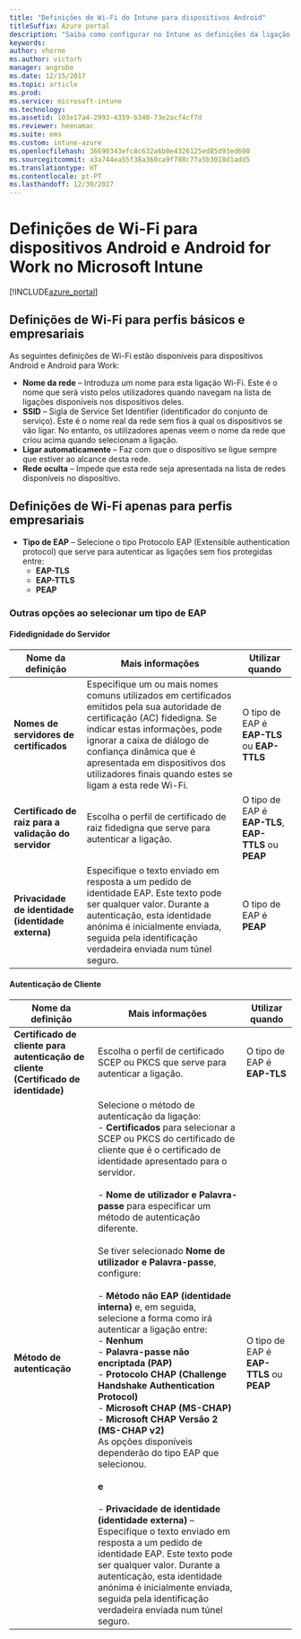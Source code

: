 ```yaml
---
title: "Definições de Wi-Fi do Intune para dispositivos Android"
titleSuffix: Azure portal
description: "Saiba como configurar no Intune as definições da ligação Wi-Fi em dispositivos Android e Android for Work.\""
keywords: 
author: vhorne
ms.author: victorh
manager: angrobe
ms.date: 12/15/2017
ms.topic: article
ms.prod: 
ms.service: microsoft-intune
ms.technology: 
ms.assetid: 103e17a4-2993-4359-b340-73e2acf4cf7d
ms.reviewer: heenamac
ms.suite: ems
ms.custom: intune-azure
ms.openlocfilehash: 36690343efc8c632a6b0e4326125ed85d93ed600
ms.sourcegitcommit: a3a744ea55f38a360ca9f788c77a5b3018d1add5
ms.translationtype: HT
ms.contentlocale: pt-PT
ms.lasthandoff: 12/30/2017
---
```

# <a name="wi-fi-settings-for-android-and-android-for-work-devices-in-microsoft-intune"></a>Definições de Wi-Fi para dispositivos Android e Android for Work no Microsoft Intune

[!INCLUDE[azure_portal](./includes/azure_portal.md)]

## <a name="wi-fi-settings-for-basic-and-enterprise-profiles"></a>Definições de Wi-Fi para perfis básicos e empresariais

As seguintes definições de Wi-Fi estão disponíveis para dispositivos Android e Android para Work:

- **Nome da rede** – Introduza um nome para esta ligação Wi-Fi. Este é o nome que será visto pelos utilizadores quando navegam na lista de ligações disponíveis nos dispositivos deles.
- **SSID** – Sigla de Service Set Identifier (identificador do conjunto de serviço). Este é o nome real da rede sem fios à qual os dispositivos se vão ligar. No entanto, os utilizadores apenas veem o nome da rede que criou acima quando selecionam a ligação.
- **Ligar automaticamente** – Faz com que o dispositivo se ligue sempre que estiver ao alcance desta rede.
- **Rede oculta** – Impede que esta rede seja apresentada na lista de redes disponíveis no dispositivo.


## <a name="wi-fi-settings-for-enterprise-profiles-only"></a>Definições de Wi-Fi apenas para perfis empresariais

- **Tipo de EAP** – Selecione o tipo Protocolo EAP (Extensible authentication protocol) que serve para autenticar as ligações sem fios protegidas entre:
    - **EAP-TLS**
    - **EAP-TTLS**
    - **PEAP**

### <a name="further-options-when-you-choose-an-eap-type"></a>Outras opções ao selecionar um tipo de EAP

#### <a name="server-trust"></a>Fidedignidade do Servidor



|Nome da definição|Mais informações|Utilizar quando|
|-------------|---------------|-----------|
|**Nomes de servidores de certificados**|Especifique um ou mais nomes comuns utilizados em certificados emitidos pela sua autoridade de certificação (AC) fidedigna. Se indicar estas informações, pode ignorar a caixa de diálogo de confiança dinâmica que é apresentada em dispositivos dos utilizadores finais quando estes se ligam a esta rede Wi-Fi.|O tipo de EAP é **EAP-TLS** ou **EAP-TTLS**|
|**Certificado de raiz para a validação do servidor**|Escolha o perfil de certificado de raiz fidedigna que serve para autenticar a ligação. |O tipo de EAP é **EAP-TLS**, **EAP-TTLS** ou **PEAP**|
|**Privacidade de identidade (identidade externa)**|Especifique o texto enviado em resposta a um pedido de identidade EAP. Este texto pode ser qualquer valor. Durante a autenticação, esta identidade anónima é inicialmente enviada, seguida pela identificação verdadeira enviada num túnel seguro.|O tipo de EAP é **PEAP**|


#### <a name="client-authentication"></a>Autenticação de Cliente


|Nome da definição|Mais informações|Utilizar quando|
|----------|--------------|----------|
|**Certificado de cliente para autenticação de cliente (Certificado de identidade)**|Escolha o perfil de certificado SCEP ou PKCS que serve para autenticar a ligação.|O tipo de EAP é **EAP-TLS**|
|**Método de autenticação**|Selecione o método de autenticação da ligação:<br>- **Certificados** para selecionar a SCEP ou PKCS do certificado de cliente que é o certificado de identidade apresentado para o servidor.<br><br>- **Nome de utilizador e Palavra-passe** para especificar um método de autenticação diferente. <br><br>Se tiver selecionado **Nome de utilizador e Palavra-passe**, configure:<br><br>-  **Método não EAP (identidade interna)** e, em seguida, selecione a forma como irá autenticar a ligação entre:<br>- **Nenhum**<br>- **Palavra-passe não encriptada (PAP)**<br>- **Protocolo CHAP (Challenge Handshake Authentication Protocol)**<br>- **Microsoft CHAP (MS-CHAP)**<br>- **Microsoft CHAP Versão 2 (MS-CHAP v2)**<br>As opções disponíveis dependerão do tipo EAP que selecionou.<br><br>**e**<br><br>- **Privacidade de identidade (identidade externa)** – Especifique o texto enviado em resposta a um pedido de identidade EAP. Este texto pode ser qualquer valor. Durante a autenticação, esta identidade anónima é inicialmente enviada, seguida pela identificação verdadeira enviada num túnel seguro.|O tipo de EAP é **EAP-TTLS** ou **PEAP**|
